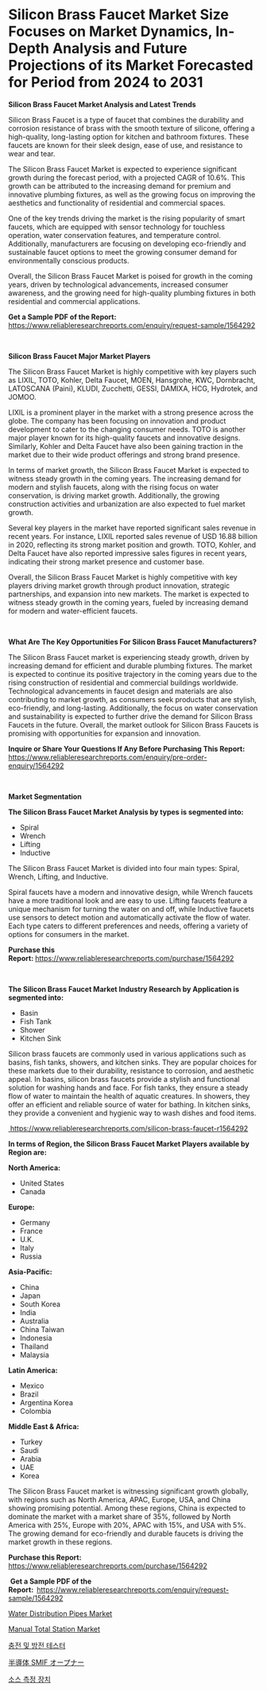 <p><h1>Silicon Brass Faucet Market Size Focuses on Market Dynamics, In-Depth Analysis and Future Projections of its Market Forecasted for Period from 2024 to 2031</h1></p><p><strong>Silicon Brass Faucet Market Analysis and Latest Trends</strong></p>
<p><p>Silicon Brass Faucet is a type of faucet that combines the durability and corrosion resistance of brass with the smooth texture of silicone, offering a high-quality, long-lasting option for kitchen and bathroom fixtures. These faucets are known for their sleek design, ease of use, and resistance to wear and tear.</p><p>The Silicon Brass Faucet Market is expected to experience significant growth during the forecast period, with a projected CAGR of 10.6%. This growth can be attributed to the increasing demand for premium and innovative plumbing fixtures, as well as the growing focus on improving the aesthetics and functionality of residential and commercial spaces.</p><p>One of the key trends driving the market is the rising popularity of smart faucets, which are equipped with sensor technology for touchless operation, water conservation features, and temperature control. Additionally, manufacturers are focusing on developing eco-friendly and sustainable faucet options to meet the growing consumer demand for environmentally conscious products.</p><p>Overall, the Silicon Brass Faucet Market is poised for growth in the coming years, driven by technological advancements, increased consumer awareness, and the growing need for high-quality plumbing fixtures in both residential and commercial applications.</p></p>
<p><strong>Get a Sample PDF of the Report:&nbsp;</strong> <a href="https://www.reliableresearchreports.com/enquiry/request-sample/1564292">https://www.reliableresearchreports.com/enquiry/request-sample/1564292</a></p>
<p>&nbsp;</p>
<p><strong>Silicon Brass Faucet Major Market Players</strong></p>
<p><p>The Silicon Brass Faucet Market is highly competitive with key players such as LIXIL, TOTO, Kohler, Delta Faucet, MOEN, Hansgrohe, KWC, Dornbracht, LATOSCANA (Paini), KLUDI, Zucchetti, GESSI, DAMIXA, HCG, Hydrotek, and JOMOO. </p><p>LIXIL is a prominent player in the market with a strong presence across the globe. The company has been focusing on innovation and product development to cater to the changing consumer needs. TOTO is another major player known for its high-quality faucets and innovative designs. Similarly, Kohler and Delta Faucet have also been gaining traction in the market due to their wide product offerings and strong brand presence.</p><p>In terms of market growth, the Silicon Brass Faucet Market is expected to witness steady growth in the coming years. The increasing demand for modern and stylish faucets, along with the rising focus on water conservation, is driving market growth. Additionally, the growing construction activities and urbanization are also expected to fuel market growth.</p><p>Several key players in the market have reported significant sales revenue in recent years. For instance, LIXIL reported sales revenue of USD 16.88 billion in 2020, reflecting its strong market position and growth. TOTO, Kohler, and Delta Faucet have also reported impressive sales figures in recent years, indicating their strong market presence and customer base.</p><p>Overall, the Silicon Brass Faucet Market is highly competitive with key players driving market growth through product innovation, strategic partnerships, and expansion into new markets. The market is expected to witness steady growth in the coming years, fueled by increasing demand for modern and water-efficient faucets.</p></p>
<p>&nbsp;</p>
<p><strong>What Are The Key Opportunities For Silicon Brass Faucet Manufacturers?</strong></p>
<p><p>The Silicon Brass Faucet market is experiencing steady growth, driven by increasing demand for efficient and durable plumbing fixtures. The market is expected to continue its positive trajectory in the coming years due to the rising construction of residential and commercial buildings worldwide. Technological advancements in faucet design and materials are also contributing to market growth, as consumers seek products that are stylish, eco-friendly, and long-lasting. Additionally, the focus on water conservation and sustainability is expected to further drive the demand for Silicon Brass Faucets in the future. Overall, the market outlook for Silicon Brass Faucets is promising with opportunities for expansion and innovation.</p></p>
<p><strong>Inquire or Share Your Questions If Any Before Purchasing This Report:</strong> <a href="https://www.reliableresearchreports.com/enquiry/pre-order-enquiry/1564292">https://www.reliableresearchreports.com/enquiry/pre-order-enquiry/1564292</a></p>
<p>&nbsp;</p>
<p><strong>Market Segmentation</strong></p>
<p><strong>The Silicon Brass Faucet Market Analysis by types is segmented into:</strong></p>
<p><ul><li>Spiral</li><li>Wrench</li><li>Lifting</li><li>Inductive</li></ul></p>
<p><p>The Silicon Brass Faucet Market is divided into four main types: Spiral, Wrench, Lifting, and Inductive. </p><p>Spiral faucets have a modern and innovative design, while Wrench faucets have a more traditional look and are easy to use. Lifting faucets feature a unique mechanism for turning the water on and off, while Inductive faucets use sensors to detect motion and automatically activate the flow of water. Each type caters to different preferences and needs, offering a variety of options for consumers in the market.</p></p>
<p><strong>Purchase this Report:&nbsp;</strong><a href="https://www.reliableresearchreports.com/purchase/1564292">https://www.reliableresearchreports.com/purchase/1564292</a></p>
<p>&nbsp;</p>
<p><strong>The Silicon Brass Faucet Market Industry Research by Application is segmented into:</strong></p>
<p><ul><li>Basin</li><li>Fish Tank</li><li>Shower</li><li>Kitchen Sink</li></ul></p>
<p><p>Silicon brass faucets are commonly used in various applications such as basins, fish tanks, showers, and kitchen sinks. They are popular choices for these markets due to their durability, resistance to corrosion, and aesthetic appeal. In basins, silicon brass faucets provide a stylish and functional solution for washing hands and face. For fish tanks, they ensure a steady flow of water to maintain the health of aquatic creatures. In showers, they offer an efficient and reliable source of water for bathing. In kitchen sinks, they provide a convenient and hygienic way to wash dishes and food items.</p></p>
<p><a href="https://www.reliableresearchreports.com/silicon-brass-faucet-r1564292">&nbsp;https://www.reliableresearchreports.com/silicon-brass-faucet-r1564292</a></p>
<p><strong>In terms of Region, the Silicon Brass Faucet Market Players available by Region are:</strong></p>
<p>
    <p> <strong> North America: </strong>
        <ul>
            <li>United States</li>
            <li>Canada</li>
        </ul>
        </p> 
    <p> <strong> Europe: </strong>
        <ul>
            <li>Germany</li>
            <li>France</li>
            <li>U.K.</li>
            <li>Italy</li>
            <li>Russia</li>
        </ul>
        </p> 
    <p> <strong> Asia-Pacific: </strong>
        <ul>
            <li>China</li>
            <li>Japan</li>
            <li>South Korea</li>
            <li>India</li>
            <li>Australia</li>
            <li>China Taiwan</li>
            <li>Indonesia</li>
            <li>Thailand</li>
            <li>Malaysia</li>
        </ul>
        </p> 
    <p> <strong> Latin America: </strong>
        <ul>
            <li>Mexico</li>
            <li>Brazil</li>
            <li>Argentina Korea</li>
            <li>Colombia</li>
        </ul>
        </p> 
    <p> <strong> Middle East & Africa: </strong>
        <ul>
            <li>Turkey</li>
            <li>Saudi</li>
            <li>Arabia</li>
            <li>UAE</li>
            <li>Korea</li>
        </ul>
    </p>
    </p>
<p><p>The Silicon Brass Faucet market is witnessing significant growth globally, with regions such as North America, APAC, Europe, USA, and China showing promising potential. Among these regions, China is expected to dominate the market with a market share of 35%, followed by North America with 25%, Europe with 20%, APAC with 15%, and USA with 5%. The growing demand for eco-friendly and durable faucets is driving the market growth in these regions.</p></p>
<p><strong>Purchase this Report: </strong><a href="https://www.reliableresearchreports.com/purchase/1564292">https://www.reliableresearchreports.com/purchase/1564292</a></p>
<p>&nbsp;<strong>Get a Sample PDF of the Report:&nbsp;&nbsp;</strong><a href="https://www.reliableresearchreports.com/enquiry/request-sample/1564292">https://www.reliableresearchreports.com/enquiry/request-sample/1564292</a></p>
<p><strong></strong></p>
<p><p><a href="https://github.com/refatkhan11277/Market-Research-Report-List-1/blob/main/water-distribution-pipes-market.md">Water Distribution Pipes Market</a></p><p><a href="https://github.com/crlaem461/Market-Research-Report-List-1/blob/main/manual-total-station-market.md">Manual Total Station Market</a></p><p><a href="https://github.com/Evans21Bill/Market-Research-Report-List-1/blob/main/1482065174272.md">충전 및 방전 테스터</a></p><p><a href="https://github.com/mm14022023/Market-Research-Report-List-2/blob/main/9457895161878.md">半導体 SMIF オープナー</a></p><p><a href="https://github.com/joyliyu/Market-Research-Report-List-1/blob/main/3403407174273.md">소스 측정 장치</a></p></p>